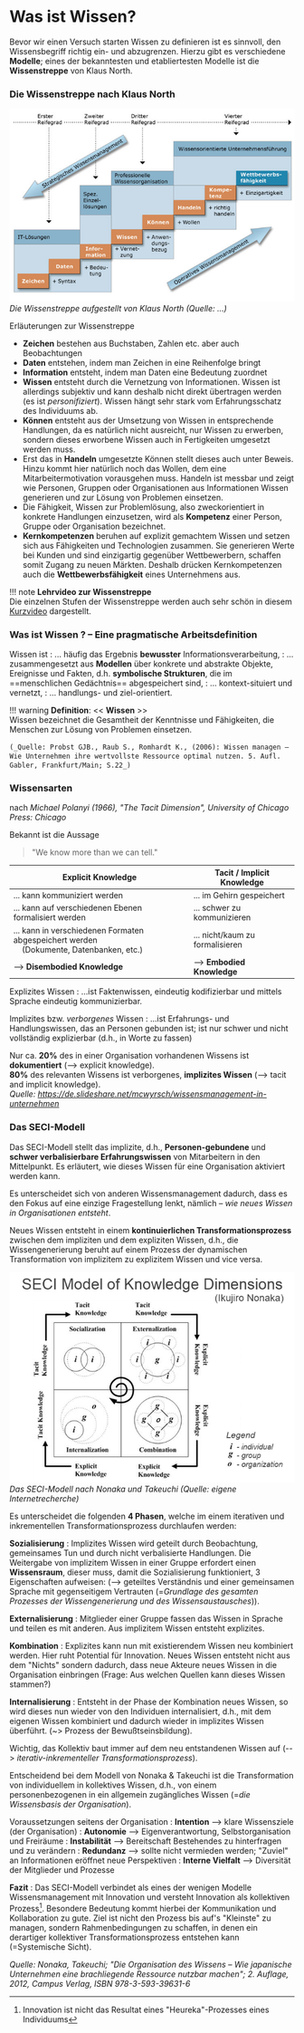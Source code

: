 # Was ist Wissen?

Bevor wir einen Versuch starten Wissen zu definieren ist es sinnvoll, den Wissensbegriff richtig ein- und abzugrenzen. 
Hierzu gibt es verschiedene **Modelle**; eines der bekanntesten und etabliertesten Modelle ist die **Wissenstreppe** von Klaus North.

### Die Wissenstreppe nach Klaus North

![Wissenstreppe](./../../figures/wissenstreppe_north_web.jpg) *Die Wissenstreppe aufgestellt von Klaus North (Quelle: ...)*

Erläuterungen zur Wissenstreppe

* **Zeichen** bestehen aus Buchstaben, Zahlen etc. aber auch Beobachtungen
* **Daten** entstehen, indem man Zeichen in eine Reihenfolge bringt
* **Information** entsteht, indem man Daten eine Bedeutung zuordnet
* **Wissen** entsteht durch die Vernetzung von Informationen. Wissen ist allerdings subjektiv und kann deshalb nicht direkt übertragen werden (es ist _personifiziert_). Wissen hängt sehr stark vom Erfahrungsschatz des Individuums ab.
* **Können** entsteht aus der Umsetzung von Wissen in entsprechende Handlungen, da es natürlich nicht ausreicht, nur Wissen zu erwerben, sondern dieses erworbene Wissen auch in Fertigkeiten umgesetzt werden muss.
* Erst das in **Handeln** umgesetzte Können stellt dieses auch unter Beweis. Hinzu kommt hier natürlich noch das Wollen, dem eine Mitarbeitermotivation vorausgehen muss. Handeln ist messbar und zeigt wie Personen, Gruppen oder Organisationen aus Informationen Wissen generieren und zur Lösung von Problemen einsetzen.
* Die Fähigkeit, Wissen zur Problemlösung, also zweckorientiert in konkrete Handlungen einzusetzen, wird als **Kompetenz** einer Person, Gruppe oder Organisation bezeichnet.
* **Kernkompetenzen** beruhen auf explizit gemachtem Wissen und setzen sich aus Fähigkeiten und Technologien zusammen. Sie generieren Werte bei Kunden und sind einzigartig gegenüber Wettbewerbern, schaffen somit Zugang zu neuen Märkten. Deshalb drücken Kernkompetenzen auch die **Wettbewerbsfähigkeit** eines Unternehmens aus.

!!! note
    **Lehrvideo zur Wissenstreppe**  
    Die einzelnen Stufen der Wissenstreppe werden auch sehr schön in diesem [Kurzvideo](https://www.youtube.com/watch?v=VW7ArONW4dA) dargestellt.

### Was ist Wissen ? – Eine pragmatische Arbeitsdefinition

Wissen ist
: ... häufig das Ergebnis **bewusster** Informationsverarbeitung,
: ... zusammengesetzt aus **Modellen** über konkrete und abstrakte Objekte, Ereignisse und Fakten, d.h. **symbolische Strukturen**, die im ==menschlichen Gedächtnis== abgespeichert sind,
: ... kontext-situiert und vernetzt,
: ... handlungs- und ziel-orientiert.

!!! warning 
    **Definition**: << **Wissen** >>  
    Wissen bezeichnet die Gesamtheit der Kenntnisse und Fähigkeiten, die Menschen zur Lösung von Problemen einsetzen.
    
    (_Quelle: Probst GJB., Raub S., Romhardt K., (2006): Wissen managen – Wie Unternehmen ihre wertvollste Ressource optimal nutzen. 5. Aufl. Gabler, Frankfurt/Main; S.22_)


### Wissensarten

nach _Michael Polanyi (1966), "The Tacit Dimension", University of Chicago Press: Chicago_

Bekannt ist die Aussage
> "We know more than we can tell."

| **Explicit Knowledge**                                                                 | **Tacit / Implicit Knowledge**  |
|----------------------------------------------------------------------------------------|---------------------------------|
| ... kann kommuniziert werden                                                           | ... im Gehirn gespeichert       |
| ... kann auf verschiedenen Ebenen formalisiert werden                                  | ... schwer zu kommunizieren     |
| ... kann in verschiedenen Formaten abgespeichert werden <br/> &nbsp;&nbsp;&nbsp;&nbsp;(Dokumente, Datenbanken, etc.) | ... nicht/kaum zu formalisieren |
| --> **Disembodied Knowledge**                                                          | --> **Embodied Knowledge**      |

Explizites Wissen 
: ...ist Faktenwissen, eindeutig kodifizierbar und mittels Sprache eindeutig kommunizierbar.

Implizites bzw. *verborgenes* Wissen 
: ...ist Erfahrungs- und Handlungswissen, das an Personen gebunden ist; ist nur schwer und nicht vollständig explizierbar (d.h., in Worte zu fassen)

Nur ca. **20%** des in einer Organisation vorhandenen Wissens ist **dokumentiert** (--> explicit knowledge).  
**80%** des relevanten Wissens ist verborgenes, **implizites Wissen** (--> tacit and implicit knowledge).  
*Quelle: https://de.slideshare.net/mcwyrsch/wissensmanagement-in-unternehmen*



### Das SECI-Modell

Das SECI-Modell stellt das implizite, d.h., **Personen-gebundene** und **schwer verbalisierbare Erfahrungswissen** von Mitarbeitern in den Mittelpunkt. Es erläutert, wie dieses Wissen für eine Organisation aktiviert werden kann.

Es unterscheidet sich von anderen Wissensmanagement dadurch, dass es den Fokus auf eine einzige Fragestellung lenkt, nämlich – *wie neues Wissen in Organisationen entsteht*.

Neues Wissen entsteht in einem **kontinuierlichen Transformationsprozess** zwischen dem impliziten und dem expliziten Wissen, d.h., die Wissengenerierung beruht auf einem Prozess der dynamischen Transformation von implizitem zu explizitem Wissen und vice versa.

![Das SECI-Modell](./../../figures/seci_model_2.png) _Das SECI-Modell nach Nonaka und Takeuchi (Quelle: eigene Internetrecherche)_

Es unterscheidet die folgenden **4 Phasen**, welche im einem iterativen und inkrementellen Transformationsprozess durchlaufen werden:

**Sozialisierung** 
: Implizites Wissen wird geteilt durch Beobachtung, gemeinsames Tun und durch nicht verbalisierte Handlungen. Die Weitergabe von implizitem Wissen in einer Gruppe erfordert einen **Wissensraum**, dieser muss, damit die Sozialisierung funktioniert, 3 Eigenschaften aufweisen: (--> geteiltes Verständnis und einer gemeinsamen Sprache mit gegenseitigem Vertrauten (=_Grundlage des gesamten Prozesses der Wissengenerierung und des Wissensaustausches_)). 

**Externalisierung**
: Mitglieder einer Gruppe fassen das Wissen in Sprache und teilen es mit anderen. Aus implizitem Wissen entsteht explizites. 

**Kombination**
: Explizites kann nun mit existierendem Wissen neu kombiniert werden. Hier ruht Potential für Innovation. Neues Wissen entsteht nicht aus dem "Nichts" sondern dadurch, dass neue Akteure neues Wissen in die Organisation einbringen (Frage: Aus welchen Quellen kann dieses Wissen stammen?)

**Internalisierung**
: Entsteht in der Phase der Kombination neues Wissen, so wird dieses nun wieder von den Individuen internalisiert, d.h., mit dem eigenen Wissen kombiniert und dadurch wieder in implizites Wissen überführt. (~> Prozess der Bewußtseinsbildung).


Wichtig, das Kollektiv baut immer auf dem neu entstandenen Wissen auf (--> _iterativ-inkrementeller Transformationsprozess_). 

Entscheidend bei dem Modell von Nonaka & Takeuchi ist die Transformation von individuellem in kollektives Wissen, d.h., von einem personenbezogenen in ein allgemein zugängliches Wissen (=_die Wissensbasis der Organisation_).

Voraussetzungen seitens der Organisation
: **Intention** --> klare Wissensziele (der Organisation)
: **Autonomie** --> Eigenverantwortung, Selbstorganisation und Freiräume
: **Instabilität** --> Bereitschaft Bestehendes zu hinterfragen und zu verändern
: **Redundanz** --> sollte nicht vermieden werden; "Zuviel" an Informationen eröffnet neue Perspektiven
: **Interne Vielfalt** --> Diversität der Mitglieder und Prozesse

**Fazit**
: Das SECI-Modell verbindet als eines der wenigen Modelle Wissensmanagement mit Innovation und versteht Innovation als kollektiven Prozess[^1]. Besondere Bedeutung kommt hierbei der Kommunikation und Kollaboration zu gute. Ziel ist nicht den Prozess bis auf's "Kleinste" zu managen, sondern Rahmenbedingungen zu schaffen, in denen ein derartiger kollektiver Transformationsprozess entstehen kann (=Systemische Sicht). 

[^1]: Innovation ist nicht das Resultat eines "Heureka"-Prozesses eines Individuums

_Quelle: Nonaka, Takeuchi; "Die Organisation des Wissens – Wie japanische Unternehmen eine brachliegende Ressource nutzbar machen"; 2. Auflage, 2012,
Campus Verlag, ISBN 978-3-593-39631-6_




<!-- Nonaka und Takeuchi gelten als die Erfinder des SECI-Modells*) aus dem Jahr 1995, bei dem die soziale Interaktion eine zentrale Rolle spielt. In der Phase der Sozialisation wird implizites Wissen ausgetauscht. Zumindest zwei Personen tauschen also ihre Erfahrungen z. B. in einem persönlichen Gespräch oder durch Beobachtung und Nachahmung aus. Das implizite Wissen des Senders wird zum impliziten Wissen des Empfängers. In der Phase der Externalisierung entsteht durch Kodifizierung bzw. 
Dokumentation Wissen. Dabei wird das implizite Wissen dokumentiert bzw. erfasst und somit zu explizitem Wissen, das schließlich in einem unternehmensweiten, zentralen System zur Verfügung gestellt wird. Das implizite Wissen des Senders wird zu explizitem Wissen. In der Phase der Kombination wird durch das Zusammenfügen von bestehendem Wissen systemisches Wissen. Die Kombination findet vor allem dann statt, wenn sich mehrere Personen zu einem Thema austauschen und dabei neues Wissen generieren. Das bestehende explizite Wissen wird zu neuem expliziten Wissen kombiniert. In der Phase der Internalisierung wird Wissen wiederum individuell gelernt bzw. operationalisiert. Das explizite Wissen wird also wieder zu implizitem Wissen. -->